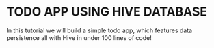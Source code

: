 # TODO APP USING HIVE DATABASE

In this tutorial we will build a simple todo app, which features data persistence all with Hive in under 100 lines of code!
